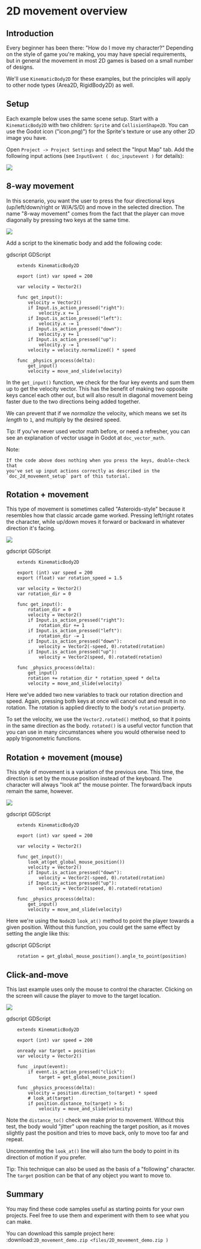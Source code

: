

2D movement overview
====================

Introduction
------------

Every beginner has been there: "How do I move my character?" Depending on the
style of game you're making, you may have special requirements, but in general
the movement in most 2D games is based on a small number of designs.

We'll use `KinematicBody2D` for these examples,
but the principles will apply to other node types (Area2D, RigidBody2D) as well.



Setup
-----

Each example below uses the same scene setup. Start with a `KinematicBody2D` with two
children: `Sprite` and `CollisionShape2D`. You can use the Godot icon ("icon.png)")
for the Sprite's texture or use any other 2D image you have.

Open `Project -> Project Settings` and select the "Input Map" tab. Add the following
input actions (see `InputEvent ( doc_inputevent )` for details):

![](img/movement_inputs.png)

8-way movement
--------------

In this scenario, you want the user to press the four directional keys (up/left/down/right
or W/A/S/D) and move in the selected direction. The name "8-way movement" comes from the
fact that the player can move diagonally by pressing two keys at the same time.

![](img/movement_8way.gif)

Add a script to the kinematic body and add the following code:

gdscript GDScript

```
    extends KinematicBody2D

    export (int) var speed = 200

    var velocity = Vector2()

    func get_input():
        velocity = Vector2()
        if Input.is_action_pressed("right"):
            velocity.x += 1
        if Input.is_action_pressed("left"):
            velocity.x -= 1
        if Input.is_action_pressed("down"):
            velocity.y += 1
        if Input.is_action_pressed("up"):
            velocity.y -= 1
        velocity = velocity.normalized() * speed

    func _physics_process(delta):
        get_input()
        velocity = move_and_slide(velocity)
```

In the `get_input()` function, we check for the four key events and sum them
up to get the velocity vector. This has the benefit of making two opposite keys
cancel each other out, but will also result in diagonal movement being faster
due to the two directions being added together.

We can prevent that if we *normalize* the velocity, which means we set
its *length* to `1`, and multiply by the desired speed.

Tip:
 If you've never used vector math before, or need a refresher,
         you can see an explanation of vector usage in Godot at `doc_vector_math`.

Note:


    If the code above does nothing when you press the keys, double-check that
    you've set up input actions correctly as described in the
    `doc_2d_movement_setup` part of this tutorial.

Rotation + movement
-------------------

This type of movement is sometimes called "Asteroids-style" because it resembles
how that classic arcade game worked. Pressing left/right rotates the character,
while up/down moves it forward or backward in whatever direction it's facing.

![](img/movement_rotate1.gif)

gdscript GDScript

```
    extends KinematicBody2D

    export (int) var speed = 200
    export (float) var rotation_speed = 1.5

    var velocity = Vector2()
    var rotation_dir = 0

    func get_input():
        rotation_dir = 0
        velocity = Vector2()
        if Input.is_action_pressed("right"):
            rotation_dir += 1
        if Input.is_action_pressed("left"):
            rotation_dir -= 1
        if Input.is_action_pressed("down"):
            velocity = Vector2(-speed, 0).rotated(rotation)
        if Input.is_action_pressed("up"):
            velocity = Vector2(speed, 0).rotated(rotation)

    func _physics_process(delta):
        get_input()
        rotation += rotation_dir * rotation_speed * delta
        velocity = move_and_slide(velocity)
```

Here we've added two new variables to track our rotation direction and speed.
Again, pressing both keys at once will cancel out and result in no rotation.
The rotation is applied directly to the body's `rotation` property.

To set the velocity, we use the `Vector2.rotated()` method, so that it points
in the same direction as the body. `rotated()` is a useful vector function
that you can use in many circumstances where you would otherwise need to apply
trigonometric functions.

Rotation + movement (mouse)
---------------------------

This style of movement is a variation of the previous one. This time, the direction
is set by the mouse position instead of the keyboard. The character will always
"look at" the mouse pointer. The forward/back inputs remain the same, however.

![](img/movement_rotate2.gif)

gdscript GDScript

```
    extends KinematicBody2D

    export (int) var speed = 200

    var velocity = Vector2()

    func get_input():
        look_at(get_global_mouse_position())
        velocity = Vector2()
        if Input.is_action_pressed("down"):
            velocity = Vector2(-speed, 0).rotated(rotation)
        if Input.is_action_pressed("up"):
            velocity = Vector2(speed, 0).rotated(rotation)

    func _physics_process(delta):
        get_input()
        velocity = move_and_slide(velocity)
```

Here we're using the `Node2D` `look_at()` method to
point the player towards a given position. Without this function, you
could get the same effect by setting the angle like this:

gdscript GDScript

```
    rotation = get_global_mouse_position().angle_to_point(position)
```


Click-and-move
--------------

This last example uses only the mouse to control the character. Clicking
on the screen will cause the player to move to the target location.

![](img/movement_click.gif)

gdscript GDScript

```
    extends KinematicBody2D

    export (int) var speed = 200

    onready var target = position
    var velocity = Vector2()

    func _input(event):
        if event.is_action_pressed("click"):
            target = get_global_mouse_position()

    func _physics_process(delta):
        velocity = position.direction_to(target) * speed
        # look_at(target)
        if position.distance_to(target) > 5:
            velocity = move_and_slide(velocity)
```


Note the `distance_to()` check we make prior to movement. Without this test,
the body would "jitter" upon reaching the target position, as it moves
slightly past the position and tries to move back, only to move too far and
repeat.

Uncommenting the `look_at()` line will also turn the body to point in its
direction of motion if you prefer.

Tip:
 This technique can also be used as the basis of a "following" character.
         The `target` position can be that of any object you want to move to.

Summary
-------

You may find these code samples useful as starting points for your own projects.
Feel free to use them and experiment with them to see what you can make.

You can download this sample project here:
:download:`2D_movement_demo.zip <files/2D_movement_demo.zip )`
